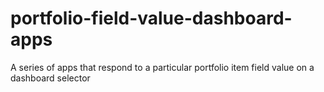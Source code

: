 # portfolio-field-value-dashboard-apps
A series of apps that respond to a particular portfolio item field value on a dashboard selector
